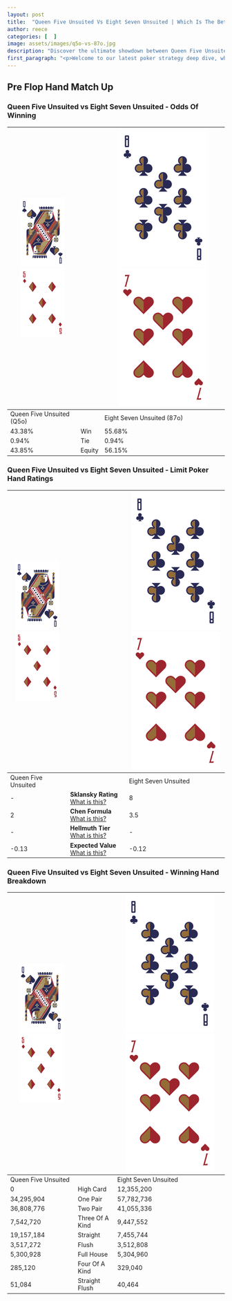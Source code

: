 ```yaml
---
layout: post
title:  "Queen Five Unsuited Vs Eight Seven Unsuited | Which Is The Better Hand In Poker? A Complete Guide"
author: reece
categories: [  ]
image: assets/images/q5o-vs-87o.jpg
description: "Discover the ultimate showdown between Queen Five Unsuited and Eight Seven Unsuited in poker! Uncover the odds, strategies, and scenarios where one hand triumphs over the other. Get ready to up your poker game with this thrilling analysis."
first_paragraph: "<p>Welcome to our latest poker strategy deep dive, where we're pitting two distinct hands against each other in a high-stakes showdown: Queen Five Unsuited vs Eight Seven Unsuited.</p><p>In the dynamic world of poker, every decision counts, and knowing which hand holds the upper hand is key to your success at the table.</p><p>In this article, we'll dissect these two hands, explore the scenarios where one dominates the other, and equip you with the knowledge to make strategic choices that can tip the odds in your favor.</p><p>Get ready to unravel the intriguing dynamics of these poker hands and elevate your game to new heights.</p>"
---
```




[comment]: # (sp0)

## Pre Flop Hand Match Up

<div class="table hand-ratings" markdown="1"> 



### Queen Five Unsuited vs Eight Seven Unsuited - Odds Of Winning


    
| ![image info](assets/images/hand1/Q.png) ![image info](assets/images/hand1/5o.png) |  | ![image info](assets/images/hand2/8.png) ![image info](assets/images/hand2/7o.png) |
| -------- | -------- | -------- |
| Queen Five Unsuited (Q5o) |  | Eight Seven Unsuited (87o) |
| 43.38% | Win | 55.68% |
| 0.94% | Tie | 0.94% |
| 43.85% | Equity | 56.15% |




[comment]: # (sp1)



### Queen Five Unsuited vs Eight Seven Unsuited - Limit Poker Hand Ratings


    
| ![image info](assets/images/hand1/Q.png) ![image info](assets/images/hand1/5o.png) |  | ![image info](assets/images/hand2/8.png) ![image info](assets/images/hand2/7o.png) |
| -------- | -------- | -------- |
| Queen Five Unsuited |  | Eight Seven Unsuited |
| - | **Sklansky Rating** [What is this?](/sklansky-rating-explained) | 8 |
| 2 | **Chen Formula** [What is this?](/chen-formula-explained) | 3.5 |
| - | **Hellmuth Tier** [What is this?](/Hellmuth-tier-explained) | - |
| -0.13 | **Expected Value** [What is this?](/expected-value-explained) | -0.12 |




[comment]: # (sp2)



### Queen Five Unsuited vs Eight Seven Unsuited - Winning Hand Breakdown


    
| ![image info](assets/images/hand1/Q.png) ![image info](assets/images/hand1/5o.png) |  | ![image info](assets/images/hand2/8.png) ![image info](assets/images/hand2/7o.png) |
| -------- | -------- | -------- |
| Queen Five Unsuited |  | Eight Seven Unsuited |
| 0 | High Card | 12,355,200 |
| 34,295,904 | One Pair | 57,782,736 |
| 36,808,776 | Two Pair | 41,055,336 |
| 7,542,720 | Three Of A Kind | 9,447,552 |
| 19,157,184 | Straight | 7,455,744 |
| 3,517,272 | Flush | 3,512,808 |
| 5,300,928 | Full House | 5,304,960 |
| 285,120 | Four Of A Kind | 329,040 |
| 51,084 | Straight Flush | 40,464 |




[comment]: # (sp3)



</div>

[comment]: # (sp4)



[comment]: # (sp5)

